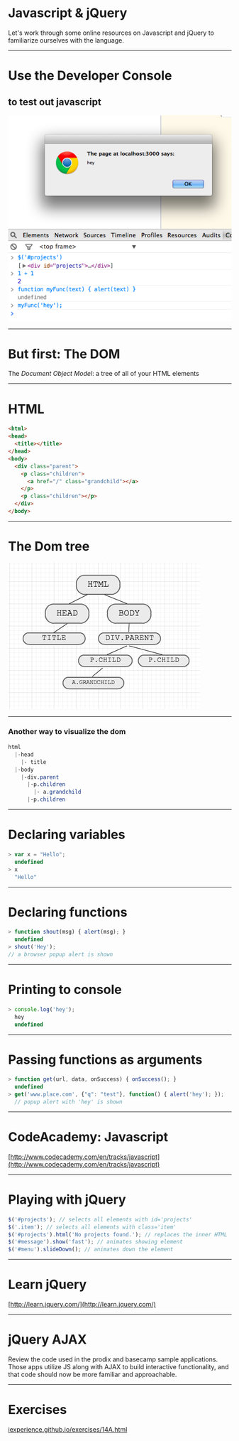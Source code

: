 # Javascript & jQuery

Let's work through some online resources on Javascript and jQuery to familiarize ourselves with the language.

---

# Use the Developer Console
## to test out javascript

![DevConsole](/images/slides/dev-console.png)

---

# But first: The DOM

The *Document Object Model*: a tree of all of your HTML elements

---

# HTML

```html
<html>
<head>
  <title></title>
</head>
<body>
  <div class="parent">
    <p class="children">
      <a href="/" class="grandchild"></a>
    </p>
    <p class="children"></p>
  </div>
</body>
```

---

# The Dom tree

![The DOM Tree](/images/slides/dom.png)

---

### Another way to visualize the dom

```css
html
  |-head
    |- title
  |-body
    |-div.parent
      |-p.children
        |- a.grandchild
      |-p.children
```
---

# Declaring variables

```javascript
> var x = "Hello";
  undefined
> x
  "Hello"
```
---
# Declaring functions

```javascript
> function shout(msg) { alert(msg); }
  undefined
> shout('Hey');
// a browser popup alert is shown
```

---
# Printing to console

```javascript
> console.log('hey');
  hey
  undefined
```
---
# Passing functions as arguments

```javascript
> function get(url, data, onSuccess) { onSuccess(); }
  undefined
> get('www.place.com', {"q": "test"}, function() { alert('hey'); });
  // popup alert with 'hey' is shown
```

---

# CodeAcademy: Javascript

[http://www.codecademy.com/en/tracks/javascript](http://www.codecademy.com/en/tracks/javascript)

---

# Playing with jQuery

```javascript
$('#projects'); // selects all elements with id='projects'
$('.item'); // selects all elements with class='item'
$('#projects').html('No projects found.'); // replaces the inner HTML
$('#message').show('fast'); // animates showing element
$('#menu').slideDown(); // animates down the element
```

---

# Learn jQuery

[http://learn.jquery.com/](http://learn.jquery.com/)

---

# jQuery AJAX

Review the code used in the prodix and basecamp sample applications. Those apps utilize JS along with AJAX to build interactive functionality, and that code should now be more familiar and approachable.

---

# Exercises

[iexperience.github.io/exercises/14A.html](http://iexperience.github.io/exercises/14A.html)
